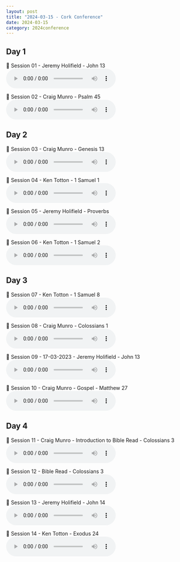 ```yaml
---
layout: post
title: "2024-03-15 - Cork Conference"
date: 2024-03-15
category: 2024conference
---
```


## Day 1

<p>
🎵 Session 01 - Jeremy Holifield - John 13 <br>
<audio controls>
  <source src="https://archive.org/download/2024-gospel-conference-audio/2024-03-15%20-%20Cork%20Conference/Session%2001%20-%2015-03-2024%20-%20Jeremy%20Holifield%20-%20John%2013.mp3" type="audio/mpeg">
  Your browser does not support the audio element.
</audio>
</p>
<p>
🎵 Session 02 - Craig Munro - Psalm 45 <br>
<audio controls>
  <source src="https://archive.org/download/2024-gospel-conference-audio/2024-03-15%20-%20Cork%20Conference/Session%2002%20-%2015-03-2024%20-%20Craig%20Munro%20-%20Psalm%2045.mp3" type="audio/mpeg">
  Your browser does not support the audio element.
</audio>
</p>

## Day 2

<p>
🎵 Session 03 - Craig Munro - Genesis 13 <br>
<audio controls>
  <source src="https://archive.org/download/2024-gospel-conference-audio/2024-03-15%20-%20Cork%20Conference/Session%2003%20-%2016-03-2024%20-%20Craig%20Munro%20-%20Genesis%2013.mp3" type="audio/mpeg">
  Your browser does not support the audio element.
</audio>
</p>
<p>
🎵 Session 04 - Ken Totton - 1 Samuel 1 <br>
<audio controls>
  <source src="https://archive.org/download/2024-gospel-conference-audio/2024-03-15%20-%20Cork%20Conference/Session%2004%20-%2016-03-2024%20-%20Ken%20Totton%20-%201%20Samuel%201.mp3" type="audio/mpeg">
  Your browser does not support the audio element.
</audio>
</p>
<p>
🎵 Session 05 - Jeremy Holifield - Proverbs <br>
<audio controls>
  <source src="https://archive.org/download/2024-gospel-conference-audio/2024-03-15%20-%20Cork%20Conference/Session%2005%20-%2016-03-2024%20-%20Jeremy%20Holifield%20-%20Proverbs.mp3" type="audio/mpeg">
  Your browser does not support the audio element.
</audio>
</p>
<p>
🎵 Session 06 - Ken Totton - 1 Samuel 2 <br>
<audio controls>
  <source src="https://archive.org/download/2024-gospel-conference-audio/2024-03-15%20-%20Cork%20Conference/Session%2006%20-%2016-03-2024%20-%20Ken%20Totton%20-%201%20Samuel%202.mp3" type="audio/mpeg">
  Your browser does not support the audio element.
</audio>
</p>

## Day 3

<p>
🎵 Session 07 - Ken Totton - 1 Samuel 8 <br>
<audio controls>
  <source src="https://archive.org/download/2024-gospel-conference-audio/2024-03-15%20-%20Cork%20Conference/Session%2007%20-%2017-03-2024%20-%20Ken%20Totton%20-%201%20Samuel%208.mp3" type="audio/mpeg">
  Your browser does not support the audio element.
</audio>
</p>
<p>
🎵 Session 08 - Craig Munro - Colossians 1 <br>
<audio controls>
  <source src="https://archive.org/download/2024-gospel-conference-audio/2024-03-15%20-%20Cork%20Conference/Session%2008%20-%2017-03-2024%20-%20Craig%20Munro%20-%20Colossians%201.mp3" type="audio/mpeg">
  Your browser does not support the audio element.
</audio>
</p>
<p>
🎵 Session 09 - 17-03-2023 - Jeremy Holifield - John 13 <br>
<audio controls>
  <source src="https://archive.org/download/2024-gospel-conference-audio/2024-03-15%20-%20Cork%20Conference/Session%2009%20-%2017-03-2023%20-%20Jeremy%20Holifield%20-%20John%2013.mp3" type="audio/mpeg">
  Your browser does not support the audio element.
</audio>
</p>
<p>
🎵 Session 10 - Craig Munro - Gospel - Matthew 27 <br>
<audio controls>
  <source src="https://archive.org/download/2024-gospel-conference-audio/2024-03-15%20-%20Cork%20Conference/Session%2010%20-%2017-03-2024%20-%20Craig%20Munro%20-%20Gospel%20-%20Matthew%2027.mp3" type="audio/mpeg">
  Your browser does not support the audio element.
</audio>
</p>

## Day 4

<p>
🎵 Session 11 - Craig Munro - Introduction to Bible Read - Colossians 3 <br>
<audio controls>
  <source src="https://archive.org/download/2024-gospel-conference-audio/2024-03-15%20-%20Cork%20Conference/Session%2011%20-%2018-03-2024%20-%20Craig%20Munro%20-%20Introduction%20to%20Bible%20Read%20-%20Colossians%203.mp3" type="audio/mpeg">
  Your browser does not support the audio element.
</audio>
</p>
<p>
🎵 Session 12 - Bible Read - Colossians 3 <br>
<audio controls>
  <source src="https://archive.org/download/2024-gospel-conference-audio/2024-03-15%20-%20Cork%20Conference/Session%2012%20-%2018-03-2024%20-%20Bible%20Read%20-%20Colossians%203.mp3" type="audio/mpeg">
  Your browser does not support the audio element.
</audio>
</p>
<p>
🎵 Session 13 - Jeremy Holifield - John 14 <br>
<audio controls>
  <source src="https://archive.org/download/2024-gospel-conference-audio/2024-03-15%20-%20Cork%20Conference/Session%2013%20-%2018-03-2024%20-%20Jeremy%20Holifield%20-%20John%2014.mp3" type="audio/mpeg">
  Your browser does not support the audio element.
</audio>
</p>
<p>
🎵 Session 14 - Ken Totton - Exodus 24 <br>
<audio controls>
  <source src="https://archive.org/download/2024-gospel-conference-audio/2024-03-15%20-%20Cork%20Conference/Session%2014%20-%2018-03-2024%20-%20Ken%20Totton%20-%20Exodus%2024.mp3" type="audio/mpeg">
  Your browser does not support the audio element.
</audio>
</p>
